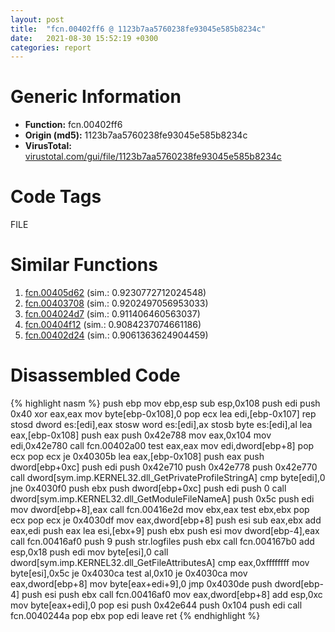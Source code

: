 ```yaml
---
layout: post
title:  "fcn.00402ff6 @ 1123b7aa5760238fe93045e585b8234c"
date:   2021-08-30 15:52:19 +0300
categories: report
---
```


# Generic Information
- **Function:** fcn.00402ff6
- **Origin (md5):** 1123b7aa5760238fe93045e585b8234c
- **VirusTotal:** [virustotal.com/gui/file/1123b7aa5760238fe93045e585b8234c][virustotal_ref]

# Code Tags
<span class="tag" id="FILE">FILE</span>


# Similar Functions

1. [fcn.00405d62][similar_1_ref] (sim.: 0.9230772712024548)
2. [fcn.00403708][similar_2_ref] (sim.: 0.9202497056953033)
3. [fcn.004024d7][similar_3_ref] (sim.: 0.911406460563037)
4. [fcn.00404f12][similar_4_ref] (sim.: 0.9084237074661186)
5. [fcn.00402d24][similar_5_ref] (sim.: 0.9061363624904459)


# Disassembled Code

{% highlight nasm %}
push ebp
mov ebp,esp
sub esp,0x108
push edi
push 0x40
xor eax,eax
mov byte[ebp-0x108],0
pop ecx
lea edi,[ebp-0x107]
rep stosd dword es:[edi],eax
stosw word es:[edi],ax
stosb byte es:[edi],al
lea eax,[ebp-0x108]
push eax
push 0x42e788
mov eax,0x104
mov edi,0x42e780
call fcn.00402a00
test eax,eax
mov edi,dword[ebp+8]
pop ecx
pop ecx
je 0x40305b
lea eax,[ebp-0x108]
push eax
push dword[ebp+0xc]
push edi
push 0x42e710
push 0x42e778
push 0x42e770
call dword[sym.imp.KERNEL32.dll_GetPrivateProfileStringA]
cmp byte[edi],0
jne 0x4030f0
push ebx
push dword[ebp+0xc]
push edi
push 0
call dword[sym.imp.KERNEL32.dll_GetModuleFileNameA]
push 0x5c
push edi
mov dword[ebp+8],eax
call fcn.00416e2d
mov ebx,eax
test ebx,ebx
pop ecx
pop ecx
je 0x4030df
mov eax,dword[ebp+8]
push esi
sub eax,ebx
add eax,edi
push eax
lea esi,[ebx+9]
push ebx
push esi
mov dword[ebp-4],eax
call fcn.00416af0
push 9
push str.logfiles
push ebx
call fcn.004167b0
add esp,0x18
push edi
mov byte[esi],0
call dword[sym.imp.KERNEL32.dll_GetFileAttributesA]
cmp eax,0xffffffff
mov byte[esi],0x5c
je 0x4030ca
test al,0x10
je 0x4030ca
mov eax,dword[ebp+8]
mov byte[eax+edi+9],0
jmp 0x4030de
push dword[ebp-4]
push esi
push ebx
call fcn.00416af0
mov eax,dword[ebp+8]
add esp,0xc
mov byte[eax+edi],0
pop esi
push 0x42e644
push 0x104
push edi
call fcn.0040244a
pop ebx
pop edi
leave 
ret 
{% endhighlight %}


[similar_1_ref]: /report/fcn.00405d62@1123b7aa5760238fe93045e585b8234c
[similar_2_ref]: /report/fcn.00403708@1123b7aa5760238fe93045e585b8234c
[similar_3_ref]: /report/fcn.004024d7@1123b7aa5760238fe93045e585b8234c
[similar_4_ref]: /report/fcn.00404f12@73677cb40830e94fbfb5483ff33e40b9
[similar_5_ref]: /report/fcn.00402d24@1123b7aa5760238fe93045e585b8234c
[virustotal_ref]: https://www.virustotal.com/gui/file/1123b7aa5760238fe93045e585b8234c